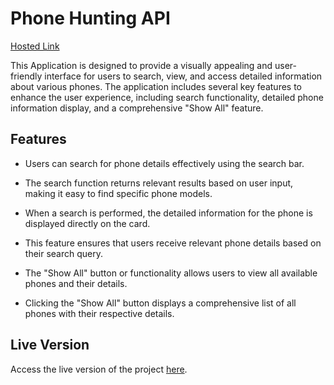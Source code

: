 # Phone Hunting API
[Hosted Link](https://jessicadollz.github.io/Weekly-Test-4/)

This Application is designed to provide a visually appealing and user-friendly interface for users to search, view, and access detailed information about various phones. The application includes several key features to enhance the user experience, including search functionality, detailed phone information display, and a comprehensive "Show All" feature.

## Features
- Users can search for phone details effectively using the search bar.
- The search function returns relevant results based on user input, making it easy to find specific phone models.

- When a search is performed, the detailed information for the phone is displayed directly on the card.
- This feature ensures that users receive relevant phone details based on their search query.

- The "Show All" button or functionality allows users to view all available phones and their details.
- Clicking the "Show All" button displays a comprehensive list of all phones with their respective details.

## Live Version

Access the live version of the project [here](https://jessicadollz.github.io/Weekly-Test-4/).
